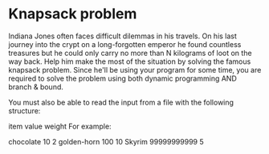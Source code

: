 # Knapsack problem

Indiana Jones often faces difficult dilemmas in his travels. On his last journey into the crypt on a long-forgotten emperor he found countless treasures but he could only carry no more than N kilograms of loot on the way back. Help him make the most of the situation by solving the famous knapsack problem. Since he'll be using your program for some time, you are required to solve the problem using both dynamic programming AND branch & bound.

You must also be able to read the input from a file with the following structure:

item value weight
For example:

chocolate 10 2
golden-horn 100 10
Skyrim 99999999999 5
